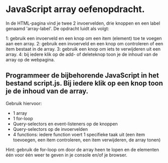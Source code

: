 # JavaScript array oefenopdracht.

In de HTML-pagina vind je twee 2 invoervelden, drie knoppen en een label genaamd 'array-label'. De opdracht luidt als volgt:

1: gebruik een invoerveld en een knop om een item (element) toe te voegen aan een array.
2: gebruik een invoerveld en een knop om controleren of een item bestaat in de array.
3: gebruik een knop om iets te verwijderen uit een array.
4: bij iedere klik op de add- of deleteknop toon je de inhoud van de array op de webpagina.

## Programmeer de bijbehorende JavaScript in het bestand script.js. Bij iedere klik op een knop toon je de inhoud van de array. 

Gebruik hiervoor:
- 1 array
- 1 for-loop
- Query-selectors en event-listeners op de knoppen
- Query-selectors op de invoervelden
- 4 functions: iedere function voert 1 specifieke taak uit (een item toevoegen, een item controleren, een item verwijderen, de array tonen)

Hint: gebruik de for-loop om door de array heen te lopen en de elementen één voor één weer te geven in je console en/of je browser.